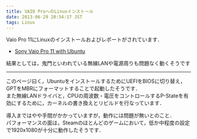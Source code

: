 ```yaml
---
title: VAIO ProへのLinuxインストール
date: 2013-06-29 20:54:17 JST
tags: Linux
---
```


Vaio Pro 11にLinuxのインストールおよびレポートがされています．

- [Sony Vaio Pro 11 with Ubuntu](https://spicious.com/sony-vaio-pro-11-with-ubuntu.html)

結果としては，鬼門といわれている無線LANや電源周りも問題なく動くそうです



* * *

このページ曰く，UbuntuをインストールするためにUEFIをBIOSに切り替え，GPTをMBRにフォーマットすることで起動したそうです．  
また無線LANドライバと，CPUの周波数・電圧をコントロールするP\-Stateを有効にするために，カーネルの書き換えとリビルドを行なっています．

導入まではやや手間がかかっていますが，動作には問題が無いとのこと．  
パフォーマンスの面は，Steamのほとんどのゲームにおいて，低か中程度の設定で1920x1080が十分に動作したそうです．

